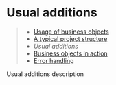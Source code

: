 # Usual additions

> * [Usage of business objects](/advanced/usage)
> * [A typical project structure](structure)
> * _Usual additions_
> * [Business objects in action](in-action)
> * [Error handling](errors)

Usual additions description
